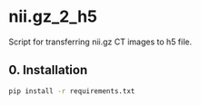 # nii.gz_2_h5
Script for transferring nii.gz CT images to h5 file.

## 0. Installation

```bash
pip install -r requirements.txt
```
